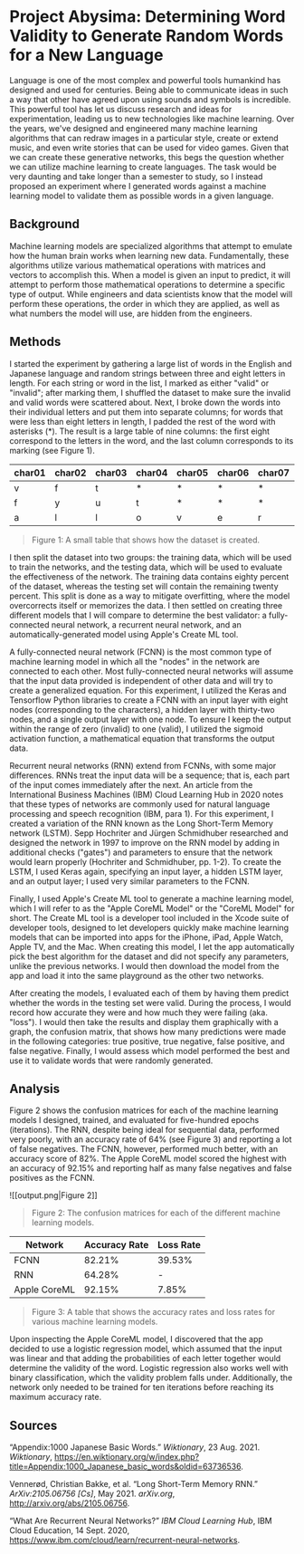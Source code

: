 # Project Abysima: Determining Word Validity to Generate Random Words for a New Language

Language is one of the most complex and powerful tools humankind has designed and used for centuries. Being able to communicate ideas in such a way that other have agreed upon using sounds and symbols is incredible. This powerful tool has let us discuss research and ideas for experimentation, leading us to new technologies like machine learning. Over the years, we've designed and engineered many machine learning algorithms that can redraw images in a particular style, create or extend music, and even write stories that can be used for video games. Given that we can create these generative networks, this begs the question whether we can utilize machine learning to create languages. The task would be very daunting and take longer than a semester to study, so I instead proposed an experiment where I generated words against a machine learning model to validate them as possible words in a given language.

## Background
Machine learning models are specialized algorithms that attempt to emulate how the human brain works when learning new data. Fundamentally, these algorithms utilize various mathematical operations with matrices and vectors to accomplish this. When a model is given an input to predict, it will attempt to perform those mathematical operations to determine a specific type of output. While engineers and data scientists know that the model will perform these operations, the order in which they are applied, as well as what numbers the model will use, are hidden from the engineers.

## Methods
I started the experiment by gathering a large list of words in the English and Japanese language and random strings between three and eight letters in length. For each string or word in the list, I marked as either "valid" or "invalid"; after marking them, I shuffled the dataset to make sure the invalid and valid words were scattered about. Next, I broke down the words into their individual letters and put them into separate columns; for words that were less than eight letters in length, I padded the rest of the word with asterisks (\*). The result is a large table of nine columns: the first eight correspond to the letters in the word, and the last column corresponds to its marking (see Figure 1).

| char01 | char02 | char03 | char04 | char05 | char06 | char07 | char08 | Valid |
| - | - | - | - | - | - | - | - | - |
| v | f | t | * | * | * | * | * | invalid |
| f | y | u | t | * | * | * | * | invalid |
| a | l | l | o | v | e | r | * | valid   |

> Figure 1: A small table that shows how the dataset is created. 

I then split the dataset into two groups: the training data, which will be used to train the networks, and the testing data, which will be used to evaluate the effectiveness of the network. The training data contains eighty percent of the dataset, whereas the testing set will contain the remaining twenty percent. This split is done as a way to mitigate overfitting, where the model overcorrects itself or memorizes the data. I then settled on creating three different models that I will compare to determine the best validator: a fully-connected neural network, a recurrent neural network, and an automatically-generated model using Apple's Create ML tool.

A fully-connected neural network (FCNN) is the most common type of machine learning model in which all the "nodes" in the network are connected to each other. Most fully-connected neural networks will assume that the input data provided is independent of other data and will try to create a generalized equation. For this experiment, I utilized the Keras and Tensorflow Python libraries to create a FCNN with an input layer with eight nodes (corresponding to the characters), a hidden layer with thirty-two nodes, and a single output layer with one node. To ensure I keep the output within the range of zero (invalid) to one (valid), I utilized the sigmoid activation function, a mathematical equation that transforms the output data.

Recurrent neural networks (RNN) extend from FCNNs, with some major differences. RNNs treat the input data will be a sequence; that is, each part of the input comes immediately after the next. An article from the International Business Machines (IBM) Cloud Learning Hub in 2020 notes that these types of networks are commonly used for natural language processing and speech recognition (IBM, para 1). For this experiment, I created a variation of the RNN known as the Long Short-Term Memory network (LSTM). Sepp Hochriter and Jürgen Schmidhuber researched and designed the network in 1997 to improve on the RNN model by adding in additional checks ("gates") and parameters to ensure that the network would learn properly (Hochriter and Schmidhuber, pp. 1-2). To create the LSTM, I used Keras again, specifying an input layer, a hidden LSTM layer, and an output layer; I used very similar parameters to the FCNN.

Finally, I used Apple's Create ML tool to generate a machine learning model, which I will refer to as the "Apple CoreML Model" or the "CoreML Model" for short. The Create ML tool is a developer tool included in the Xcode suite of developer tools, designed to let developers quickly make machine learning models that can be imported into apps for the iPhone, iPad, Apple Watch, Apple TV, and the Mac. When creating this model, I let the app automatically pick the best algorithm for the dataset and did not specify any parameters, unlike the previous networks. I would then download the model from the app and load it into the same playground as the other two networks.

After creating the models, I evaluated each of them by having them predict whether the words in the testing set were valid. During the process, I would record how accurate they were and how much they were failing (aka. "loss"). I would then take the results and display them graphically with a graph, the confusion matrix, that shows how many predictions were made in the following categories: true positive, true negative, false positive, and false negative. Finally, I would assess which model performed the best and use it to validate words that were randomly generated.

## Analysis

Figure 2 shows the confusion matrices for each of the machine learning models I designed, trained, and evaluated for five-hundred epochs (iterations). The RNN, despite being ideal for sequential data, performed very poorly, with an accuracy rate of 64% (see Figure 3) and reporting a lot of false negatives. The FCNN, however, performed much better, with an accuracy score of 82%. The Apple CoreML model scored the highest with an accuracy of 92.15% and reporting half as many false negatives and false positives as the FCNN.

![[output.png|Figure 2]]

> Figure 2: The confusion matrices for each of the different machine learning models.

| Network | Accuracy Rate | Loss Rate |
| - | - | - |
| FCNN | 82.21% | 39.53% |
| RNN | 64.28% | - |
| Apple CoreML | 92.15% | 7.85% |

> Figure 3: A table that shows the accuracy rates and loss rates for various machine learning models.

Upon inspecting the Apple CoreML model, I discovered that the app decided to use a logistic regression model, which assumed that the input was linear and that adding the probabilities of each letter together would determine the validity of the word. Logistic regression also works well with binary classification, which the validity problem falls under. Additionally, the network only needed to be trained for ten iterations before reaching its maximum accuracy rate.

## Sources

“Appendix:1000 Japanese Basic Words.” _Wiktionary_, 23 Aug. 2021. _Wiktionary_, https://en.wiktionary.org/w/index.php?title=Appendix:1000_Japanese_basic_words&oldid=63736536.

Vennerød, Christian Bakke, et al. “Long Short-Term Memory RNN.” _ArXiv:2105.06756 [Cs]_, May 2021. _arXiv.org_, http://arxiv.org/abs/2105.06756.

“What Are Recurrent Neural Networks?” _IBM Cloud Learning Hub_, IBM Cloud Education, 14 Sept. 2020, https://www.ibm.com/cloud/learn/recurrent-neural-networks.